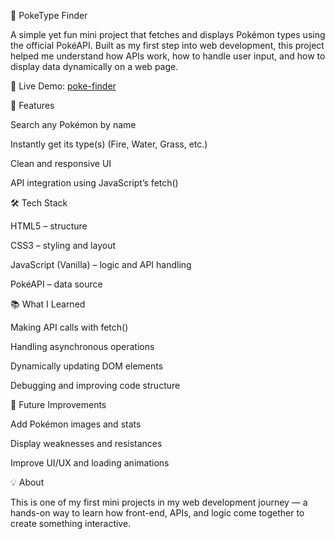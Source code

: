 🧩 PokeType Finder

A simple yet fun mini project that fetches and displays Pokémon types using the official PokéAPI.
Built as my first step into web development, this project helped me understand how APIs work, how to handle user input, and how to display data dynamically on a web page.

🔗 Live Demo:   [poke-finder](https://vaibhav-raj-codes.github.io/poke/)

🚀 Features

Search any Pokémon by name

Instantly get its type(s) (Fire, Water, Grass, etc.)

Clean and responsive UI

API integration using JavaScript’s fetch()

🛠️ Tech Stack

HTML5 – structure

CSS3 – styling and layout

JavaScript (Vanilla) – logic and API handling

PokéAPI – data source

📚 What I Learned

Making API calls with fetch()

Handling asynchronous operations

Dynamically updating DOM elements

Debugging and improving code structure

🎯 Future Improvements

Add Pokémon images and stats

Display weaknesses and resistances

Improve UI/UX and loading animations

💡 About

This is one of my first mini projects in my web development journey — a hands-on way to learn how front-end, APIs, and logic come together to create something interactive.
